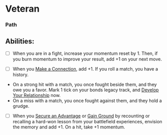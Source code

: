 # Veteran
### Path


## Abilities:
- [ ] When you are in a fight, increase your momentum reset by 1. Then, if you burn momentum to improve your result, add +1 on your next move.

- [ ] When you [Make a Connection](Make_a_Connection.md), add +1. If you roll a match, you have a history.

 * On a strong hit with a match, you once fought beside them, and they owe you a favor. Mark 1 tick on your bonds legacy track, and [Develop Your Relationship](Develop_Your_Relationship.md) now.
 * On a miss with a match, you once fought against them, and they hold a grudge.

- [ ] When you [Secure an Advantage](4._Moves/Adventure/Secure_an_Advantage.md) or [Gain Ground](Gain_Ground.md) by recounting or recalling a hard-won lesson from your battlefield experiences, envision the memory and add +1. On a hit, take +1 momentum.

